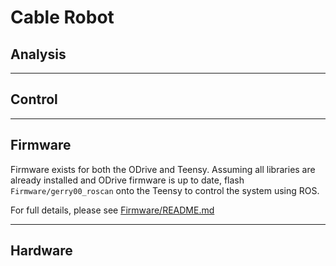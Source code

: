 # Cable Robot

## Analysis

***
## Control

***
## Firmware

Firmware exists for both the ODrive and Teensy.  Assuming all libraries are already installed and ODrive firmware is up to date, flash `Firmware/gerry00_roscan` onto the Teensy to control the system using ROS.

For full details, please see [Firmware/README.md](Firmware/README.md)

***
## Hardware